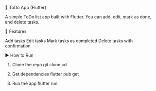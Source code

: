 📝 ToDo App (Flutter)

A simple ToDo list app built with Flutter.
You can add, edit, mark as done, and delete tasks.

🚀 Features

Add tasks
Edit tasks
Mark tasks as completed
Delete tasks with confirmation

▶️ How to Run

1. Clone the repo
git clone <your-repo-url>
cd <repo-folder>

2. Get dependencies
flutter pub get

3. Run the app
flutter run
